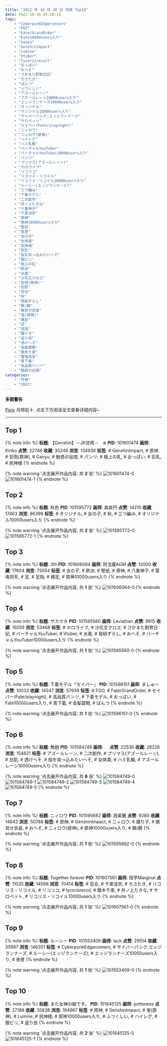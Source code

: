 ```yaml
---
title: "2022 年 10 月 28 日 月榜 Top10"
date: 2022-10-30 05:20:19
tags:
    - "CyberpunkEdgerunners"
    - "FGO"
    - "Fate/GrandOrder"
    - "Fate10000users入り"
    - "Ganyu"
    - "GenshinImpact"
    - "Lumine"
    - "Vtuber"
    - "lycorisrecoil"
    - "おっぱい"
    - "おへそ"
    - "さかまた飼育日記"
    - "ちさたき"
    - "ぱんつ"
    - "ふつくしい"
    - "アズールレーン"
    - "アズールレーン10000users入り"
    - "エッジランナーズ10000users入り"
    - "オリジナル"
    - "オリジナル10000users入り"
    - "サイバーパンク:エッジランナーズ"
    - "サロペット"
    - "セイバー(Fate/staynight)"
    - "ニィロウ"
    - "ニィロウ(原神)"
    - "ハイレグ"
    - "ハミ乳輪"
    - "バーチャルYouTuber"
    - "バーチャルYouTuber10000users入り"
    - "パンツ"
    - "プリマス(アズールレーン)"
    - "ホロライブ"
    - "リコリコ"
    - "リコリス・リコイル"
    - "リコリス・リコイル10000users入り"
    - "ルーシー(エッジランナーズ)"
    - "三つ編み"
    - "下着モデル"
    - "二次創作"
    - "井ノ上たきな"
    - "八重神子"
    - "千束泷奈"
    - "原神"
    - "原神10000users入り"
    - "壁纸"
    - "夜景"
    - "女の子"
    - "女体美"
    - "尻神様"
    - "巨乳"
    - "指を突っ込みたいへそ"
    - "服ビリ"
    - "極上の乳"
    - "欧派"
    - "水着"
    - "沙花叉クロヱ"
    - "甘雨(原神)"
    - "白肌"
    - "百合"
    - "秋"
    - "肩紐ずらし"
    - "腋/臍"
    - "腋見せ衣装"
    - "蛍(原神)"
    - "裸足"
    - "足"
    - "足指"
    - "踊り子"
    - "返り血"
    - "透けへそ"
    - "金髪碧眼"
    - "錦木千束"
    - "雷电将军"
    - "青下着"
    - "高品質パンツ"
    - "魅惑の谷間"
categories:
    - "月榜"
    - "2022"
---
```


<i class="fa fa-triangle-exclamation"></i>**多图警告**<i class="fa fa-triangle-exclamation"></i>

[Pixiv](https://www.pixiv.net/) 月榜前十, 点击下方阅读全文查看详细内容~

<!-- more -->

---

## Top 1

{% note info %}
**标题**: 【Genshin】－JK甘雨－　❄️
**PID**: 101601474 **画师**: Kiriko
**点赞**: 22746 **收藏**: 35246 **浏览**: 134936
**标签**: # GenshinImpact, # 原神, # 甘雨(原神), # Ganyu, # 魅惑の谷間, # パンツ, # 極上の乳, # おっぱい, # 巨乳, # 尻神様
{% endnote %}

{% note warning '点击展开作品内容, 共 **2** 张' %}
![101601474-0](https://i.pixiv.re/img-original/img/2022/10/03/14/16/18/101601474_p0.png)
![101601474-1](https://i.pixiv.re/img-original/img/2022/10/03/14/16/18/101601474_p1.png)
{% endnote %}

## Top 2

{% note info %}
**标题**: 秋色
**PID**: 101595772 **画师**: 森倉円
**点赞**: 14210 **收藏**: 17463 **浏览**: 86398
**标签**: # オリジナル, # 女の子, # 秋, # 三つ編み, # オリジナル10000users入り
{% endnote %}

{% note warning '点击展开作品内容, 共 **2** 张' %}
![101595772-0](https://i.pixiv.re/img-original/img/2022/10/01/00/01/15/101595772_p0.jpg)
![101595772-1](https://i.pixiv.re/img-original/img/2022/10/01/00/01/15/101595772_p1.jpg)
{% endnote %}

## Top 3

{% note info %}
**标题**: 2th
**PID**: 101606064 **画师**: 阿戈魔AGM
**点赞**: 12000 **收藏**: 17604 **浏览**: 75054
**标签**: # 女の子, # 欧派, # 壁纸, # 原神, # 八重神子, # 雷电将军, # 足, # 足指, # 裸足, # 原神10000users入り
{% endnote %}

{% note warning '点击展开作品内容, 共 **1** 张' %}
![101606064-0](https://i.pixiv.re/img-original/img/2022/10/01/12/58/21/101606064_p0.jpg)
{% endnote %}

## Top 4

{% note info %}
**标题**: サカマタ
**PID**: 101595560 **画师**: Leviathan
**点赞**: 9915 **收藏**: 15059 **浏览**: 53468
**标签**: # ホロライブ, # 沙花叉クロヱ, # さかまた飼育日記, # バーチャルYouTuber, # Vtuber, # 水着, # 肩紐ずらし, # おへそ, # バーチャルYouTuber10000users入り
{% endnote %}

{% note warning '点击展开作品内容, 共 **1** 张' %}
![101595560-0](https://i.pixiv.re/img-original/img/2022/10/01/00/00/11/101595560_p0.png)
{% endnote %}

## Top 5

{% note info %}
**标题**: 下着モデル「セイバー」
**PID**: 101596151 **画师**: ましゅー
**点赞**: 10032 **收藏**: 14547 **浏览**: 57939
**标签**: # FGO, # Fate/GrandOrder, # セイバー(Fate/staynight), # 高品質パンツ, # 下着モデル, # おっぱい, # Fate10000users入り, # 青下着, # 金髪碧眼, # ぱんつ
{% endnote %}

{% note warning '点击展开作品内容, 共 **1** 张' %}
![101596151-0](https://i.pixiv.re/img-original/img/2022/10/01/00/07/51/101596151_p0.jpg)
{% endnote %}

## Top 6

{% note info %}
**标题**: 無題
**PID**: 101584749 **画师**: ㅤ
**点赞**: 22536 **收藏**: 28226 **浏览**: 154621
**标签**: # アズールレーン, # 二次創作, # プリマス(アズールレーン), # 白肌, # 透けへそ, # 指を突っ込みたいへそ, # 女体美, # ハミ乳輪, # アズールレーン10000users入り
{% endnote %}

{% note warning '点击展开作品内容, 共 **6** 张' %}
![101584749-0](https://i.pixiv.re/img-original/img/2022/09/30/16/27/30/101584749_p0.jpg)
![101584749-1](https://i.pixiv.re/img-original/img/2022/09/30/16/27/30/101584749_p1.jpg)
![101584749-2](https://i.pixiv.re/img-original/img/2022/09/30/16/27/30/101584749_p2.jpg)
![101584749-3](https://i.pixiv.re/img-original/img/2022/09/30/16/27/30/101584749_p3.jpg)
![101584749-4](https://i.pixiv.re/img-original/img/2022/09/30/16/27/30/101584749_p4.jpg)
![101584749-5](https://i.pixiv.re/img-original/img/2022/09/30/16/27/30/101584749_p5.jpg)
{% endnote %}

## Top 7

{% note info %}
**标题**: ニィロウ
**PID**: 101595682 **画师**: 我美蘭
**点赞**: 9280 **收藏**: 14642 **浏览**: 50788
**标签**: # 原神, # GenshinImpact, # ニィロウ, # 踊り子, # 腋見せ衣装, # おへそ, # ニィロウ(原神), # 原神10000users入り, # 腋/臍
{% endnote %}

{% note warning '点击展开作品内容, 共 **1** 张' %}
![101595682-0](https://i.pixiv.re/img-original/img/2022/10/01/00/00/42/101595682_p0.jpg)
{% endnote %}

## Top 8

{% note info %}
**标题**: Together forever
**PID**: 101607561 **画师**: 陌芋Marginal
**点赞**: 11025 **收藏**: 14598 **浏览**: 70414
**标签**: # 百合, # 千束泷奈, # ちさたき, # リコリス・リコイル, # リコリコ, # lycorisrecoil, # 錦木千束, # 井ノ上たきな, # サロペット, # リコリス・リコイル10000users入り
{% endnote %}

{% note warning '点击展开作品内容, 共 **1** 张' %}
![101607561-0](https://i.pixiv.re/img-original/img/2022/10/01/14/31/14/101607561_p0.jpg)
{% endnote %}

## Top 9

{% note info %}
**标题**: ルーシー
**PID**: 101553409 **画师**: lack
**点赞**: 29514 **收藏**: 35987 **浏览**: 146351
**标签**: # CyberpunkEdgerunners, # サイバーパンク:エッジランナーズ, # ルーシー(エッジランナーズ), # エッジランナーズ10000users入り, # 夜景
{% endnote %}

{% note warning '点击展开作品内容, 共 **1** 张' %}
![101553409-0](https://i.pixiv.re/img-original/img/2022/09/29/00/00/12/101553409_p0.png)
{% endnote %}

## Top 10

{% note info %}
**标题**: また女神の絵です。
**PID**: 101645125 **画师**: pottsness
**点赞**: 27188 **收藏**: 35838 **浏览**: 164967
**标签**: # 原神, # GenshinImpact, # 蛍(原神), # Lumine, # 尻神様, # 原神10000users入り, # ふつくしい, # ハイレグ, # 服ビリ, # 返り血
{% endnote %}

{% note warning '点击展开作品内容, 共 **2** 张' %}
![101645125-0](https://i.pixiv.re/img-original/img/2022/10/02/23/30/33/101645125_p0.jpg)
![101645125-1](https://i.pixiv.re/img-original/img/2022/10/02/23/30/33/101645125_p1.jpg)
{% endnote %}
